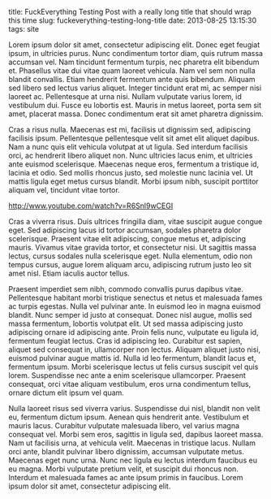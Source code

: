 title: FuckEverything Testing Post with a really long title that should wrap this time
slug: fuckeverything-testing-long-title
date: 2013-08-25 13:15:30
tags: site

Lorem ipsum dolor sit amet, consectetur adipiscing elit. Donec eget feugiat ipsum, in ultricies purus. Nunc condimentum tortor diam, quis rutrum massa accumsan vel. Nam tincidunt fermentum turpis, nec pharetra elit bibendum et. Phasellus vitae dui vitae quam laoreet vehicula. Nam vel sem non nulla blandit convallis. Etiam hendrerit fermentum ante quis bibendum. Aliquam sed libero sed lectus varius aliquet. Integer tincidunt erat mi, ac semper nisi laoreet ac. Pellentesque at urna nisi. Nullam vulputate varius lorem, id vestibulum dui. Fusce eu lobortis est. Mauris in metus laoreet, porta sem sit amet, placerat massa. Donec condimentum erat sit amet pharetra dignissim.

Cras a risus nulla. Maecenas est mi, facilisis ut dignissim sed, adipiscing facilisis ipsum. Pellentesque pellentesque velit sit amet elit aliquet dapibus. Nam a nunc quis elit vehicula volutpat at ut ligula. Sed interdum facilisis orci, ac hendrerit libero aliquet non. Nunc ultricies lacus enim, et ultricies ante euismod scelerisque. Maecenas neque eros, fermentum a tristique id, lacinia et odio. Sed mollis rhoncus justo, sed molestie nunc lacinia vel. Ut mattis ligula eget metus cursus blandit. Morbi ipsum nibh, suscipit porttitor aliquam vel, tincidunt vitae tortor.

http://www.youtube.com/watch?v=R6Snl9wCEGI

Cras a viverra risus. Duis ultrices fringilla diam, vitae suscipit augue congue eget. Sed adipiscing lacus id tortor accumsan, sodales pharetra dolor scelerisque. Praesent vitae elit adipiscing, congue metus et, adipiscing mauris. Vivamus vitae gravida tortor, et consectetur nisi. Ut sagittis massa lectus, cursus sodales nulla scelerisque eget. Nulla elementum, odio non tempus cursus, augue lorem aliquam arcu, adipiscing rutrum justo leo sit amet nisl. Etiam iaculis auctor tellus.

Praesent imperdiet sem nibh, commodo convallis purus dapibus vitae. Pellentesque habitant morbi tristique senectus et netus et malesuada fames ac turpis egestas. Nulla vel pulvinar ante. In euismod leo in magna euismod blandit. Nunc semper id justo at consequat. Donec nisl augue, mollis sed massa fermentum, lobortis volutpat elit. Ut sed massa adipiscing justo adipiscing ornare id adipiscing ante. Proin felis nunc, vulputate eu ligula id, fermentum feugiat lectus. Cras id adipiscing leo. Curabitur est sapien, aliquet sed consequat in, ullamcorper non lectus. Aliquam aliquet justo nisi, euismod pulvinar augue mattis id. Nulla id leo fermentum, blandit lacus et, fermentum ipsum. Morbi scelerisque lectus ut felis cursus suscipit vel quis lorem. Suspendisse nec ante a enim scelerisque ullamcorper. Praesent consequat, orci vitae aliquam vestibulum, eros urna condimentum tellus, ornare dictum elit ipsum vel quam.

Nulla laoreet risus sed viverra varius. Suspendisse dui nisl, blandit non velit eu, fermentum dictum ipsum. Aenean quis hendrerit ante. Vestibulum et mauris lacus. Curabitur vulputate malesuada libero, vel varius magna consequat vel. Morbi sem eros, sagittis in ligula sed, dapibus laoreet massa. Nam ut facilisis urna, at vehicula velit. Maecenas in tristique lacus. Nullam orci ante, blandit pulvinar libero dignissim, accumsan vulputate metus. Maecenas eget nunc urna. Nunc nec ligula eu lectus interdum faucibus eu eu magna. Morbi vulputate pretium velit, et suscipit dui rhoncus non. Interdum et malesuada fames ac ante ipsum primis in faucibus. Lorem ipsum dolor sit amet, consectetur adipiscing elit. 
